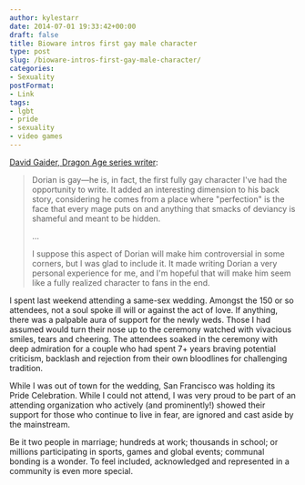 ```yaml
---
author: kylestarr
date: 2014-07-01 19:33:42+00:00
draft: false
title: Bioware intros first gay male character
type: post
slug: /bioware-intros-first-gay-male-character/
categories:
- Sexuality
postFormat:
- Link
tags:
- lgbt
- pride
- sexuality
- video games
---
```


[David Gaider, Dragon Age series writer](http://www.dragonage.com/#!/en_US/news/character-profile-dorian):

> Dorian is gay—he is, in fact, the first fully gay character I've had the opportunity to write. It added an interesting dimension to his back story, considering he comes from a place where "perfection" is the face that every mage puts on and anything that smacks of deviancy is shameful and meant to be hidden.
>
> …
>
> I suppose this aspect of Dorian will make him controversial in some corners, but I was glad to include it. It made writing Dorian a very personal experience for me, and I'm hopeful that will make him seem like a fully realized character to fans in the end.

I spent last weekend attending a same-sex wedding. Amongst the 150 or so attendees, not a soul spoke ill will or against the act of love. If anything, there was a palpable aura of support for the newly weds. Those I had assumed would turn their nose up to the ceremony watched with vivacious smiles, tears and cheering. The attendees soaked in the ceremony with deep admiration for a couple who had spent 7+ years braving potential criticism, backlash and rejection from their own bloodlines for challenging tradition.

While I was out of town for the wedding, San Francisco was holding its Pride Celebration. While I could not attend, I was very proud to be part of an attending organization who actively (and prominently!) showed their support for those who continue to live in fear, are ignored and cast aside by the mainstream.

Be it two people in marriage; hundreds at work; thousands in school; or millions participating in sports, games and global events; communal bonding is a wonder. To feel included, acknowledged and represented in a community is even more special.

